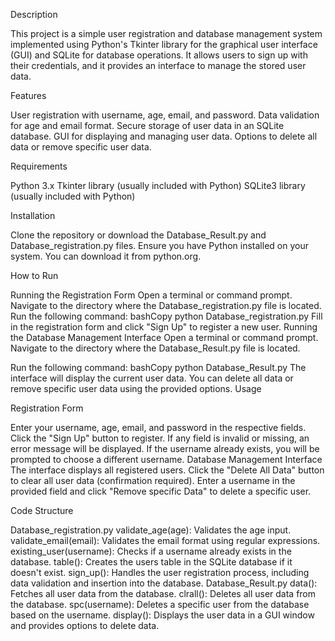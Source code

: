 
Description

This project is a simple user registration and database management system implemented using Python's Tkinter library for the graphical user interface (GUI) and SQLite for database operations. 
It allows users to sign up with their credentials, and it provides an interface to manage the stored user data.

Features

User registration with username, age, email, and password.
Data validation for age and email format.
Secure storage of user data in an SQLite database.
GUI for displaying and managing user data.
Options to delete all data or remove specific user data.

Requirements

Python 3.x
Tkinter library (usually included with Python)
SQLite3 library (usually included with Python)

Installation

Clone the repository or download the Database_Result.py and Database_registration.py files.
Ensure you have Python installed on your system. You can download it from python.org.

How to Run

Running the Registration Form
Open a terminal or command prompt.
Navigate to the directory where the Database_registration.py file is located.
Run the following command:
bashCopy
python Database_registration.py
Fill in the registration form and click "Sign Up" to register a new user.
Running the Database Management Interface
Open a terminal or command prompt.
Navigate to the directory where the Database_Result.py file is located.

Run the following command:
bashCopy
python Database_Result.py
The interface will display the current user data. You can delete all data or remove specific user data using the provided options.
Usage

Registration Form

Enter your username, age, email, and password in the respective fields.
Click the "Sign Up" button to register.
If any field is invalid or missing, an error message will be displayed.
If the username already exists, you will be prompted to choose a different username.
Database Management Interface
The interface displays all registered users.
Click the "Delete All Data" button to clear all user data (confirmation required).
Enter a username in the provided field and click "Remove specific Data" to delete a specific user.

Code Structure

Database_registration.py
validate_age(age): Validates the age input.
validate_email(email): Validates the email format using regular expressions.
existing_user(username): Checks if a username already exists in the database.
table(): Creates the users table in the SQLite database if it doesn't exist.
sign_up(): Handles the user registration process, including data validation and insertion into the database.
Database_Result.py
data(): Fetches all user data from the database.
clrall(): Deletes all user data from the database.
spc(username): Deletes a specific user from the database based on the username.
display(): Displays the user data in a GUI window and provides options to delete data.

